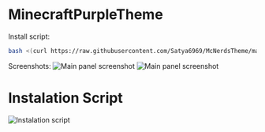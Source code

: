 # MinecraftPurpleTheme

Install script:
```sh
bash <(curl https://raw.githubusercontent.com/Satya6969/McNerdsTheme/main/install.sh)
```

Screenshots:
![Main panel screenshot](https://media.discordapp.net/attachments/974837713217925182/1101070151375392841/Screenshot_3.png?width=1193&height=671 "Main panel screenshot")
![Main panel screenshot](https://media.discordapp.net/attachments/974837713217925182/1101070151375392841/Screenshot_3.png?width=1193&height=671 "Main panel screenshot")
# Instalation Script
![Instalation script](https://i.imgur.com/8hFZG5b.png "Instalation script")
